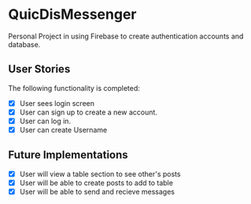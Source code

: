 # QuicDisMessenger
Personal Project in using Firebase to create authentication accounts and database.


## User Stories

The following functionality is completed:

- [x] User sees login screen
- [x] User can sign up to create a new account.
- [x] User can log in.
- [x] User can create Username

## Future Implementations

- [x] User will view a table section to see other's posts
- [x] User will be able to create posts to add to table
- [x] User will be able to send and recieve messages 
